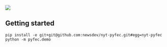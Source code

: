 ![](https://cloud.githubusercontent.com/assets/109988/9589471/97a005a8-4ffc-11e5-9b8b-3da984d183b3.png)

## Getting started
```
pip install -e git+git@github.com:newsdev/nyt-pyfec.git#egg=nyt-pyfec
python -m pyfec.demo
```
